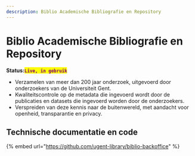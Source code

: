 ```yaml
---
description: Biblio Academische Bibliografie en Repository
---
```


# Biblio Academische Bibliografie en Repository

**Status:**<mark style="color:purple;">**`Live, in gebruik`**</mark>

* Verzamelen van meer dan 200 jaar onderzoek, uitgevoerd door onderzoekers van de Universiteit Gent.
* Kwaliteitscontrole op de metadata die ingevoerd wordt door de publicaties en datasets die ingevoerd worden door de onderzoekers.
* Verspreiden van deze kennis naar de buitenwereld, met aandacht voor openheid, transparantie en privacy.

## Technische documentatie en code

{% embed url="https://github.com/ugent-library/biblio-backoffice" %}
